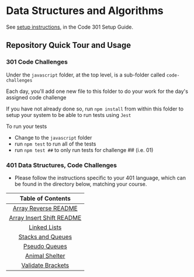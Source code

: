 # Data Structures and Algorithms

See [setup instructions](https://codefellows.github.io/setup-guide/code-301/3-code-challenges), in the Code 301 Setup Guide.

## Repository Quick Tour and Usage

### 301 Code Challenges

Under the `javascript` folder, at the top level, is a sub-folder called `code-challenges`

Each day, you'll add one new file to this folder to do your work for the day's assigned code challenge

If you have not already done so, run `npm install` from within this folder to setup your system to be able to run tests using `Jest`

To run your tests

- Change to the `javascript` folder
- run `npm test` to run all of the tests
- run `npm test ##` to only run tests for challenge ## (i.e. 01)

### 401 Data Structures, Code Challenges

- Please follow the instructions specific to your 401 language, which can be found in the directory below, matching your course.

|Table of Contents|
|:---:|
|[Array Reverse README](./array-reverse/README.md)|
|[Array Insert Shift README](./array-insert-shift/README.md)|
|[Linked Lists](./linked-list/README.md)|
|[Stacks and Queues](./stack-and-queue/README.md)|
|[Pseudo Queues](./stack-and-queue/pseudo-queue/README.md)|
|[Animal Shelter](./stack-and-queue/animal-shelter/README.md)|
|[Validate Brackets](./stack-and-queue/validate-brackets/README.md)|